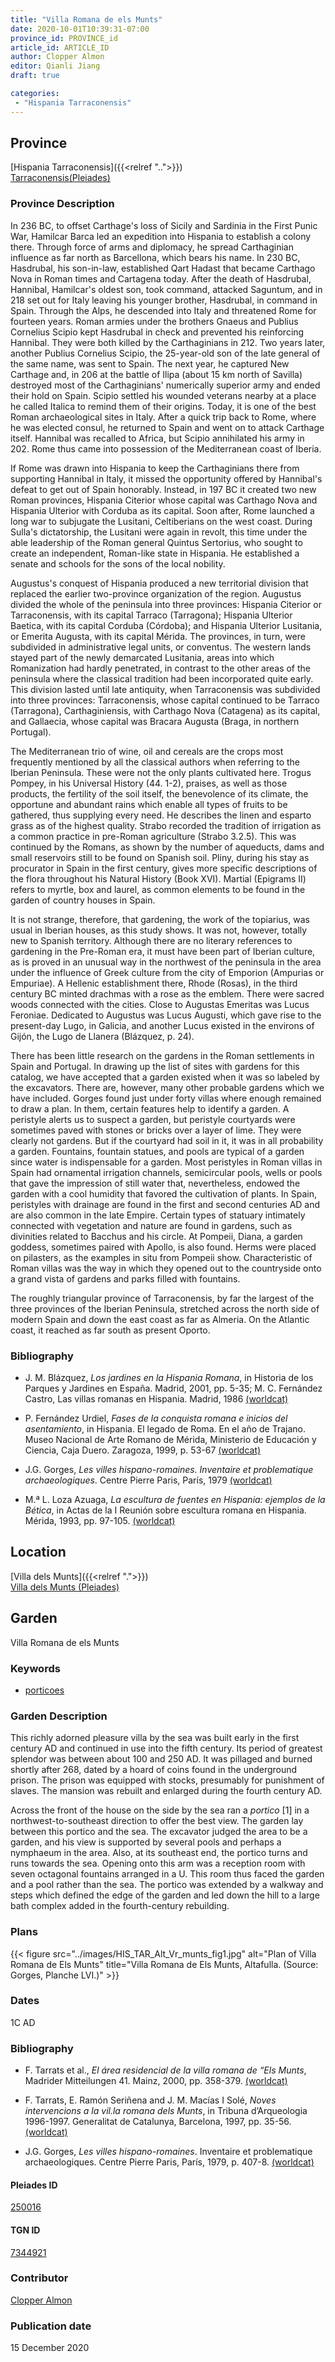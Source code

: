 ```yaml
---
title: "Villa Romana de els Munts"
date: 2020-10-01T10:39:31-07:00
province_id: PROVINCE_id
article_id: ARTICLE_ID
author: Clopper Almon
editor: Qianli Jiang
draft: true

categories:
 - "Hispania Tarraconensis"
---
```


## Province
[Hispania Tarraconensis]({{<relref "..">}}) \
[Tarraconensis(Pleiades)](https://pleiades.stoa.org/places/981551)

### Province Description

In 236 BC, to offset Carthage's loss of Sicily and Sardinia in the First Punic War, Hamilcar Barca led an expedition into Hispania to establish a colony there.  Through force of arms and diplomacy, he spread Carthaginian influence as far north as Barcellona, which bears his name.   In 230 BC, Hasdrubal, his son-in-law, established Qart Hadast that became Carthago Nova in Roman times and Cartagena today.  After the death of Hasdrubal, Hannibal, Hamilcar's oldest son, took command, attacked Saguntum, and in 218 set out for Italy leaving his younger brother, Hasdrubal, in command in Spain.  Through the Alps, he descended into Italy and threatened Rome for fourteen years.  Roman armies under the brothers Gnaeus and Publius Cornelius Scipio kept Hasdrubal in check and prevented his reinforcing Hannibal. They were both killed by the Carthaginians in 212.  Two years later, another Publius Cornelius Scipio, the  25-year-old son of the late general of the same name, was sent to Spain.  The next year, he captured New Carthage and, in 206 at the battle of Ilipa (about 15 km north of Savilla) destroyed most of the Carthaginians' numerically superior army and ended their hold on Spain.  Scipio settled his wounded veterans nearby at a place he called Italica to remind them of their origins.  Today, it is one of the best Roman archaeological sites in Italy.   After a quick trip back to Rome, where he was elected consul, he returned to Spain and went on to attack Carthage itself.  Hannibal was recalled to Africa, but Scipio annihilated his army in 202.  Rome thus came into possession of the Mediterranean coast of Iberia.

If Rome was drawn into Hispania to keep the Carthaginians there from supporting Hannibal in Italy, it missed the opportunity offered by Hannibal's defeat to get out of Spain honorably.   Instead, in 197 BC it created two new Roman provinces, Hispania Citerior whose capital was Carthago Nova and Hispania Ulterior with Corduba as its capital.  Soon after, Rome launched a long war to subjugate the Lusitani, Celtiberians on the west coast.  During Sulla's dictatorship, the Lusitani were again in revolt, this time under the able leadership of the Roman general Quintus Sertorius, who sought to create an independent, Roman-like state in Hispania. He established a senate and schools for the sons of the local nobility.  

Augustus's conquest of Hispania produced a new territorial division that replaced the earlier two-province organization of the region.  Augustus divided the whole of the peninsula into three provinces: Hispania Citerior or Tarraconensis, with its capital Tarraco (Tarragona); Hispania Ulterior Baetica, with its capital Corduba (Córdoba); and Hispania Ulterior Lusitania, or Emerita Augusta, with its capital Mérida.  The provinces, in turn, were subdivided in administrative legal units, or conventus. The western lands stayed part of the newly demarcated Lusitania, areas into which Romanization had hardly penetrated, in contrast to the other areas of the peninsula where the classical tradition had been incorporated quite early.  This division lasted until late antiquity, when Tarraconensis was subdivided into three provinces: Tarraconensis, whose capital continued to be Tarraco (Tarragona), Carthaginiensis, with Carthago Nova (Catagena) as its capital, and Gallaecia, whose capital was Bracara Augusta (Braga, in northern Portugal).

The Mediterranean trio of wine, oil and cereals are the crops most frequently mentioned by all the classical authors when referring to the Iberian Peninsula. These were not the only plants cultivated here. Trogus Pompey, in his Universal History  (44. 1-2), praises, as well as those products, the fertility of the soil itself, the benevolence of its climate, the opportune and abundant rains which enable all types of fruits to be gathered, thus supplying every need.  He describes the linen and esparto grass as of the highest quality. Strabo recorded the tradition of irrigation as a common practice in pre-Roman agriculture (Strabo 3.2.5). This was continued by the Romans, as shown by the number of aqueducts, dams and small reservoirs still to be found on Spanish soil. Pliny, during his stay as procurator in Spain in the first century, gives more specific descriptions of the flora throughout his Natural History (Book XVI).  Martial (Epigrams II) refers to myrtle, box and laurel, as common elements to be found in the garden of country houses in Spain.

It is not strange, therefore, that gardening, the work of the topiarius, was usual in Iberian houses, as this study shows.  It was not, however, totally new to Spanish territory. Although there are no literary references to gardening in the Pre-Roman era, it must have been part of Iberian culture, as is proved in an unusual way in the northwest of the peninsula in the area under the influence of Greek culture from the city of Emporion (Ampurias or Empuriae).  A Hellenic establishment there, Rhode (Rosas), in the third century BC minted drachmas with a rose as the emblem.  There were sacred woods connected with the cities. Close to Augustas Emeritas was Lucus Feroniae. Dedicated to Augustus was Lucus Augusti, which gave rise to the present-day Lugo, in Galicia, and another Lucus existed in the environs of Gijón, the Lugo de Llanera (Blázquez, p. 24).

There has been little research on the gardens in the Roman settlements in Spain and Portugal. In drawing up the list of sites with gardens for this catalog, we have accepted that a garden existed when it was so labeled by the excavators.   There are, however, many other probable gardens which we have included.  Gorges found just under forty villas where enough remained to draw a plan. In them, certain features help to identify a garden. A peristyle alerts us to suspect a garden, but peristyle courtyards were sometimes paved with stones or bricks over a layer of lime.  They were clearly not gardens. But if the courtyard had soil in it, it was in all probability a garden. Fountains, fountain statues, and pools are typical of a garden since water is indispensable for a garden. Most peristyles in Roman villas in Spain had ornamental irrigation channels, semicircular pools, wells or pools that gave the impression of still water that, nevertheless, endowed the garden with a cool humidity that favored the cultivation of plants.  In Spain, peristyles with drainage are found in the first and second centuries AD and are also common in the late Empire.  Certain types of statuary intimately connected with vegetation and nature are found in gardens, such as divinities related to Bacchus and his circle. At Pompeii, Diana, a garden goddess, sometimes paired with Apollo, is also found. Herms were placed on pilasters, as the examples in situ from Pompeii show.  Characteristic of Roman villas was the way in which they opened out to the countryside onto a grand vista of gardens and parks filled with fountains.

The roughly triangular province of Tarraconensis, by far the largest of the three provinces of the Iberian Peninsula, stretched across the north side of modern Spain and down the east coast as far as Almeria. On the Atlantic coast, it reached as far south as present Oporto.


### Bibliography
- J. M. Blázquez, *Los jardines en la Hispania Romana*, in Historia de los Parques y Jardines en España. Madrid, 2001, pp. 5-35; M. C. Fernández Castro, Las villas romanas en Hispania. Madrid, 1986 [(worldcat)](http://www.worldcat.org/oclc/1090911182)

- P. Fernández Urdiel, *Fases de la conquista romana e inicios del asentamiento*, in Hispania. El legado de Roma. En el año de Trajano. Museo Nacional de Arte Romano de Mérida, Ministerio de Educación y Ciencia, Caja Duero. Zaragoza, 1999, p. 53-67 [(worldcat)](http://www.worldcat.org/oclc/640067386)

-  J.G. Gorges, *Les villes hispano-romaines. Inventaire et problematique archaeologiques*. Centre Pierre Paris, París, 1979 [(worldcat)](http://www.worldcat.org/oclc/803415143)

- M.ª L. Loza Azuaga, *La escultura de fuentes en Hispania: ejemplos de la Bética*, in Actas de la I Reunión sobre escultura romana en Hispania. Mérida, 1993, pp. 97-105. [(worldcat)](http://www.worldcat.org/oclc/940998520)


## Location
[Villa dels Munts]({{<relref ".">}}) \
[Villa dels Munts (Pleiades)](https://pleiades.stoa.org/places/250016)

<!--### Location Description-->

<!-- LEAVE THIS BLANK FOR NOW -->

<!--## Sublocation-->

<!--
[AREA WITHIN LOCATION, LIKE “PALATINE HILL”](GEOREFERENCE LINK)
A sublocation is any area larger than an individual garden, but located within a location. I would always try to include a link to a controlled vocabulary here if possible. This ID may well be different from the Garden ID, e.g., Pompeii versus a Garden in one of the houses which has its own Pleiades ID.
-->

<!--### Sublocation Description-->

<!-- DESCRIPTION -->

## Garden
Villa Romana de els Munts


### Keywords
- [porticoes](http://vocab.getty.edu/page/aat/300004145)


### Garden Description
This richly adorned pleasure villa by the sea was built early in the first century AD and continued in use into the fifth century.  Its period of greatest splendor was between about 100 and 250 AD.  It was pillaged and burned shortly after 268, dated by a hoard of coins found in the underground prison. The prison was equipped with stocks, presumably for punishment of slaves. The mansion was rebuilt and enlarged during the fourth century AD.

Across the front of the house on the side by the sea ran a *portico* [1] in a northwest-to-southeast direction to offer the best view.  The garden lay between this portico and the sea. The excavator judged the area to be a garden, and his view is supported by several pools and perhaps a nymphaeum in the area.  Also, at its southeast end, the portico turns and runs towards the sea. Opening onto this arm was a reception room with seven octagonal fountains arranged in a U. This room thus faced the garden and a pool rather than the sea.  The portico was extended by a walkway and steps which defined the edge of the garden and led down the hill to a large bath complex added in the fourth-century rebuilding.


### Plans
{{< figure src="../images/HIS_TAR_Alt_Vr_munts_fig1.jpg" alt="Plan of Villa Romana de Els Munts" title="Villa Romana de Els Munts, Altafulla. (Source: Gorges, Planche LVI.)" >}}
<!--
{{< figure src="IMG_URL" alt="ALT_TEXT" title="CAPTION" >}}
-->



### Dates
1C AD

### Bibliography
 - F. Tarrats et al., *El área residencial de la villa romana de “Els Munts*, Madrider Mitteilungen 41. Mainz, 2000, pp. 358-379. [(worldcat)](http://www.worldcat.org/oclc/7180188573)

 - F. Tarrats, E. Ramón Seriñena and J. M. Macías I Solé, *Noves intervencions a la vil.la romana dels Munts*, in Tribuna d’Arqueologia 1996-1997. Generalitat de Catalunya, Barcelona, 1997, pp. 35-56. [(worldcat)](http://www.worldcat.org/oclc/47686221)

 - J.G. Gorges, *Les villes hispano-romaines*. Inventaire et problematique archaeologiques. Centre Pierre Paris, París, 1979, p. 407-8. [(worldcat)](http://www.worldcat.org/oclc/803415143)



<!--#### Periodo ID-->

<!-- [PERIODO_ID](https://pleiades.stoa.org/places/PLEIADES_ID) -->

#### Pleiades ID
[250016](https://pleiades.stoa.org/places/250016)


#### TGN ID
[7344921](http://vocab.getty.edu/page/tgn/7344921)


### Contributor
[Clopper Almon](https://www.econ.umd.edu/facultyprofile/almon/clopper)

### Publication date
15 December 2020

<!--### Related articles-->

<!-- Links to other related articles. Leave blank for now -->